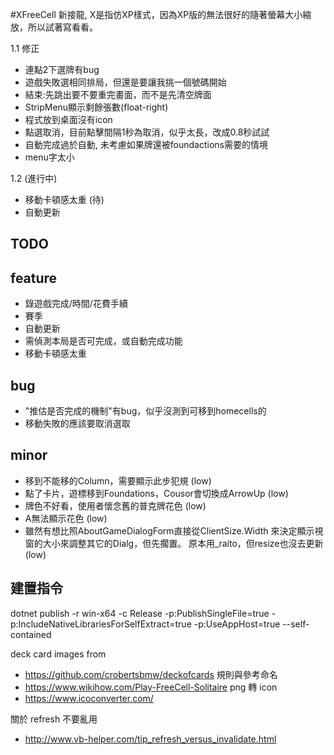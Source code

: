 ﻿#XFreeCell
新接龍, X是指仿XP樣式，因為XP版的無法很好的隨著螢幕大小縮放，所以試著寫看看。

1.1
修正
* 連點2下選牌有bug
* 遊戲失敗選相同排局，但還是要讓我挑一個號碼開始
* 結束:先跳出要不要重完畫面，而不是先清空牌面
* StripMenu顯示剩餘張數(float-right)
* 程式放到桌面沒有icon
* 點選取消，目前點擊間隔1秒為取消，似乎太長，改成0.8秒試試
* 自動完成過於自動, 未考慮如果牌還被foundactions需要的情境
* menu字太小

1.2 (進行中)
* 移動卡頓感太重 (待)
* 自動更新

## TODO


## feature
* 錄遊戲完成/時間/花費手續
* 賽季
* 自動更新
* 需偵測本局是否可完成，或自動完成功能
* 移動卡頓感太重

## bug
* "推估是否完成的機制"有bug，似乎沒測到可移到homecells的
* 移動失敗的應該要取消選取

## minor
* 移到不能移的Column，需要顯示此步犯規 (low)
* 點了卡片，遊標移到Foundations，Cousor會切換成ArrowUp  (low)
* 牌色不好看，使用者懷念舊的普克牌花色  (low)
* A無法顯示花色 (low)
* 雖然有想比照AboutGameDialogForm直接從ClientSize.Width 來決定顯示視窗的大小來調整其它的Dialg，但先擱置。 原本用_raito，但resize也沒去更新  (low)


## 建置指令
dotnet publish -r win-x64 -c Release -p:PublishSingleFile=true -p:IncludeNativeLibrariesForSelfExtract=true -p:UseAppHost=true --self-contained

deck card images from 
+ https://github.com/crobertsbmw/deckofcards
規則與參考命名
+ https://www.wikihow.com/Play-FreeCell-Solitaire
png 轉 icon 
+ https://www.icoconverter.com/

關於 refresh 不要亂用
+ http://www.vb-helper.com/tip_refresh_versus_invalidate.html